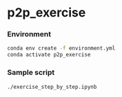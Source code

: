 # p2p_exercise

### Environment

```sh
conda env create -f environment.yml
conda activate p2p_exercise
```

### Sample script

`./exercise_step_by_step.ipynb`
